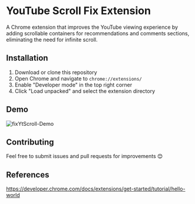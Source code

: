 # YouTube Scroll Fix Extension

A Chrome extension that improves the YouTube viewing experience by adding scrollable containers for recommendations and comments sections, eliminating the need for infinite scroll.

## Installation

1. Download or clone this repository
2. Open Chrome and navigate to `chrome://extensions/`
3. Enable "Developer mode" in the top right corner
4. Click "Load unpacked" and select the extension directory

## Demo

![fixYtScroll-Demo](https://github.com/user-attachments/assets/ffa6d300-12eb-43e8-a280-d10b8c6b2f42)

## Contributing

Feel free to submit issues and pull requests for improvements 😊

## References

https://developer.chrome.com/docs/extensions/get-started/tutorial/hello-world
